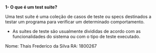 **1- O que é um test suite?**

Uma test suite é uma coleção de casos de teste ou specs destinados a testar um programa para verificar um determinado comportamento.

* As suítes de teste são usualmente divididas de acordo com as funcionalidades do sistema ou com o tipo de teste executado.

Nome: Thais Frederico da Silva RA: 1800267
